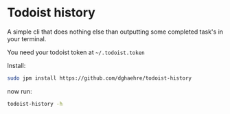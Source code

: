 # Todoist history

A simple cli that does nothing else than outputting some completed task's in your terminal.



You need your todoist token at `~/.todoist.token`

Install:
```bash
sudo jpm install https://github.com/dghaehre/todoist-history
```

now run:
```bash
todoist-history -h
```
